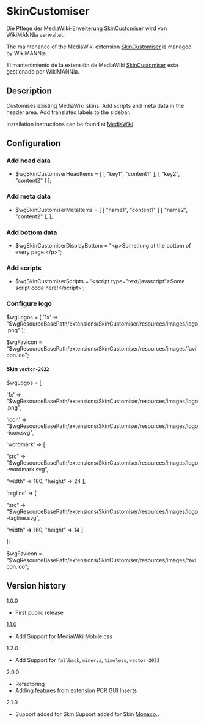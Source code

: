 # SkinCustomiser
Die Pflege der MediaWiki-Erweiterung [SkinCustomiser](https://www.mediawiki.org/wiki/Extension:SkinCustomiser) wird von WikiMANNia verwaltet.

The maintenance of the MediaWiki extension [SkinCustomiser](https://www.mediawiki.org/wiki/Extension:SkinCustomiser) is managed by WikiMANNia.

El mantenimiento de la extensión de MediaWiki [SkinCustomiser](https://www.mediawiki.org/wiki/Extension:SkinCustomiser) está gestionado por WikiMANNia.

## Description

Customises existing MediaWiki skins. Add scripts and meta data in the header area. Add translated labels to the sidebar.

Installation instructions can be found at [MediaWiki](http://www.mediawiki.org/wiki/Extension:SkinCustomiser).

## Configuration

### Add head data

* $wgSkinCustomiserHeadItems = [
		[ "key1", "content1" ],
		[ "key2", "content2" ]
	];

### Add meta data

* $wgSkinCustomiserMetaItems = [
		[ "name1", "content1" ]
		[ "name2", "content2" ],
	];

### Add bottom data

* $wgSkinCustomiserDisplayBottom = "&lt;p>Something at the bottom of every page.&lt;/p>";

### Add scripts

* $wgSkinCustomiserScripts = '&lt;script type="text/javascript">Some script code here!&lt;/script>';

### Configure logo

$wgLogos   = [ '1x' => "$wgResourceBasePath/extensions/SkinCustomiser/resources/images/logo.png" ];

$wgFavicon = "$wgResourceBasePath/extensions/SkinCustomiser/resources/images/favicon.ico";

#### Skin `vector-2022`

$wgLogos = [

'1x' => "$wgResourceBasePath/extensions/SkinCustomiser/resources/images/logo.png",

'icon' => "$wgResourceBasePath/extensions/SkinCustomiser/resources/images/logo-icon.svg",

'wordmark' => [

"src" => "$wgResourceBasePath/extensions/SkinCustomiser/resources/images/logo-wordmark.svg",

"width" => 160, "height" => 24 ],

'tagline' => [

"src" => "$wgResourceBasePath/extensions/SkinCustomiser/resources/images/logo-tagline.svg",

"width" => 160, "height" => 14 ]

];

$wgFavicon = "$wgResourceBasePath/extensions/SkinCustomiser/resources/images/favicon.ico";

## Version history

1.0.0

* First public release

1.1.0

* Add Support for MediaWiki:Mobile.css

1.2.0

* Add Support for `fallback`, `minerva`, `timeless`, `vector-2022`

2.0.0

* Refactoring
* Adding features from extension [PCR GUI Inserts](https://www.mediawiki.org/wiki/Extension:PCR_GUI_Inserts)

2.1.0

* Support added for Skin Support added for Skin [Monaco](https://www.mediawiki.org/wiki/Skin:Monaco)..
